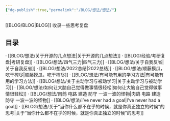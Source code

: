 ```yaml
---
{"dg-publish":true,"permalink":"/BLOG/想法/想法/"}
---
```



[[BLOG/BLOG\|BLOG]]
收录一些思考复盘

## 目录

· [[BLOG/想法/关于开源的几点想法\|关于开源的几点想法]]
· [[BLOG/经验/考研复盘\|考研复盘]]
· [[BLOG/想法/四气三力\|四气三力]]
· [[BLOG/想法/关于自我反省\|关于自我反省]]
· [[BLOG/想法/2022总结\|2022总结]]
· [[BLOG/想法/顺藤摸瓜，吃干榨尽\|顺藤摸瓜，吃干榨尽]]
· [[BLOG/想法/有可能有用的学习方法\|有可能有用的学习方法]]
· [[BLOG/想法/关于主动学习与被动学习\|关于主动学习与被动学习]]
· [[BLOG/想法/如何让大脑自己觉得做事情很轻松\|如何让大脑自己觉得做事情很轻松]]
· [[BLOG/想法/肉鸽  电路  建造 防守 一波一波的怪物\|肉鸽  电路  建造 防守 一波一波的怪物]]
· [[BLOG/想法/I’ve never had a goal\|I’ve never had a goal]]
· [[BLOG/想法/关于“当你什么都不在乎的时候，就是你真正独立的时候”的思考\|关于“当你什么都不在乎的时候，就是你真正独立的时候”的思考]]
